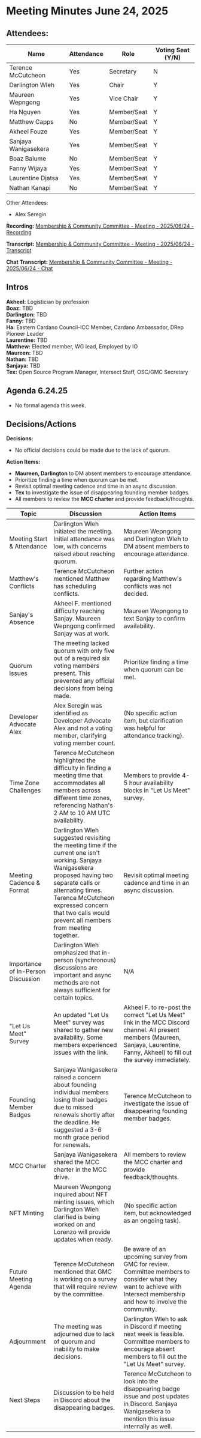 # Meeting Minutes June 24, 2025

## Attendees:&#x20;

| Name                 | Attendance | Role        | Voting Seat (Y/N) |
| -------------------- | ---------- | ----------- | ----------------- |
| Terence McCutcheon   | Yes        | Secretary   | N                 |
| Darlington Wleh      | Yes        | Chair       | Y                 |
| Maureen Wepngong     | Yes        | Vice Chair  | Y                 |
| Ha Nguyen            | Yes        | Member/Seat | Y                 |
| Matthew Capps        | No         | Member/Seat | Y                 |
| Akheel Fouze         | Yes        | Member/Seat | Y                 |
| Sanjaya Wanigasekera | Yes        | Member/Seat | Y                 |
| Boaz Balume          | No         | Member/Seat | Y                 |
| Fanny Wijaya         | Yes        | Member/Seat | Y                 |
| Laurentine Djatsa    | Yes        | Member/Seat | Y                 |
| Nathan Kanapi        | No         | Member/Seat | Y                 |

Other Attendees:

* Alex Seregin



**Recording:** [Membership & Community Committee - Meeting - 2025/06/24 - Recording](https://drive.google.com/file/d/1Nz9v9HDC6uQGTTvLElVCVwCgJONz7M42/view?usp=sharing)

**Transcript:** [Membership & Community Committee - Meeting - 2025/06/24 - Transcript](https://docs.google.com/document/d/1osgkmWS-ZvRzvzEEheNeuMb_PfWyj-KF1b7TvdBQ2iI/edit?usp=sharing)

**Chat Transcript:** [Membership & Community Committee - Meeting - 2025/06/24 - Chat](https://drive.google.com/file/d/1s-Hb92UdPRVxaWumWuXA2XYrq2r6nlVi/view?usp=sharing)

## Intros

**Akheel:** Logistician by profession\
**Boaz:** TBD\
**Darlington:** TBD\
**Fanny:** TBD\
**Ha:** Eastern Cardano Council-ICC Member, Cardano Ambassador, DRep Pioneer Leader\
**Laurentine:** TBD\
**Matthew:** Elected member, WG lead, Employed by IO\
**Maureen:** TBD\
**Nathan:** TBD\
**Sanjaya:** TBD\
**Tex:** Open Source Program Manager, Intersect Staff, OSC/GMC Secretary

## Agenda 6.24.25

* No formal agenda this week.&#x20;

## Decisions/Actions

**Decisions:**

* No official decisions could be made due to the lack of quorum.

**Action Items:**

* **Maureen, Darlington** to DM absent members to encourage attendance.
* Prioritize finding a time when quorum can be met.
* Revisit optimal meeting cadence and time in an async discussion.
* **Tex**  to investigate the issue of disappearing founding member badges.
* All members to review the **MCC charter** and provide feedback/thoughts.

| Topic                              | Discussion                                                                                                                                                                                                                                                                 | Action Items                                                                                                                                                                          |
| ---------------------------------- | -------------------------------------------------------------------------------------------------------------------------------------------------------------------------------------------------------------------------------------------------------------------------- | ------------------------------------------------------------------------------------------------------------------------------------------------------------------------------------- |
| Meeting Start & Attendance         | Darlington Wleh initiated the meeting. Initial attendance was low, with concerns raised about reaching quorum.                                                                                                                                                             | Maureen Wepngong and Darlington Wleh to DM absent members to encourage attendance.                                                                                                    |
| Matthew's Conflicts                | Terence McCutcheon mentioned Matthew has scheduling conflicts.                                                                                                                                                                                                             | Further action regarding Matthew's conflicts was not decided.                                                                                                                         |
| Sanjay's Absence                   | Akheel F. mentioned difficulty reaching Sanjay. Maureen Wepngong confirmed Sanjay was at work.                                                                                                                                                                             | Maureen Wepngong to text Sanjay to confirm availability.                                                                                                                              |
| Quorum Issues                      | The meeting lacked quorum with only five out of a required six voting members present. This prevented any official decisions from being made.                                                                                                                              | Prioritize finding a time when quorum can be met.                                                                                                                                     |
| Developer Advocate Alex            | Alex Seregin was identified as Developer Advocate Alex and not a voting member, clarifying voting member count.                                                                                                                                                            | (No specific action item, but clarification was helpful for attendance tracking).                                                                                                     |
| Time Zone Challenges               | Terence McCutcheon highlighted the difficulty in finding a meeting time that accommodates all members across different time zones, referencing Nathan's 2 AM to 10 AM UTC availability.                                                                                    | Members to provide 4-5 hour availability blocks in "Let Us Meet" survey.                                                                                                              |
| Meeting Cadence & Format           | Darlington Wleh suggested revisiting the meeting time if the current one isn't working. Sanjaya Wanigasekera proposed having two separate calls or alternating times. Terence McCutcheon expressed concern that two calls would prevent all members from meeting together. | Revisit optimal meeting cadence and time in an async discussion.                                                                                                                      |
| Importance of In-Person Discussion | Darlington Wleh emphasized that in-person (synchronous) discussions are important and async methods are not always sufficient for certain topics.                                                                                                                          | N/A                                                                                                                                                                                   |
| "Let Us Meet" Survey               | An updated "Let Us Meet" survey was shared to gather new availability. Some members experienced issues with the link.                                                                                                                                                      | Akheel F. to re-post the correct "Let Us Meet" link in the MCC Discord channel. All present members (Maureen, Sanjaya, Laurentine, Fanny, Akheel) to fill out the survey immediately. |
| Founding Member Badges             | Sanjaya Wanigasekera raised a concern about founding individual members losing their badges due to missed renewals shortly after the deadline. He suggested a 3-6 month grace period for renewals.                                                                         | Terence McCutcheon to investigate the issue of disappearing founding member badges.                                                                                                   |
| MCC Charter                        | Sanjaya Wanigasekera shared the MCC charter in the MCC drive.                                                                                                                                                                                                              | All members to review the MCC charter and provide feedback/thoughts.                                                                                                                  |
| NFT Minting                        | Maureen Wepngong inquired about NFT minting issues, which Darlington Wleh clarified is being worked on and Lorenzo will provide updates when ready.                                                                                                                        | (No specific action item, but acknowledged as an ongoing task).                                                                                                                       |
| Future Meeting Agenda              | Terence McCutcheon mentioned that GMC is working on a survey that will require review by the committee.                                                                                                                                                                    | Be aware of an upcoming survey from GMC for review. Committee members to consider what they want to achieve with Intersect membership and how to involve the community.               |
| Adjournment                        | The meeting was adjourned due to lack of quorum and inability to make decisions.                                                                                                                                                                                           | Darlington Wleh to ask in Discord if meeting next week is feasible. Committee members to encourage absent members to fill out the "Let Us Meet" survey.                               |
| Next Steps                         | Discussion to be held in Discord about the disappearing badges.                                                                                                                                                                                                            | Terence McCutcheon to look into the disappearing badge issue and post updates in Discord. Sanjaya Wanigasekera to mention this issue internally as well.                              |
